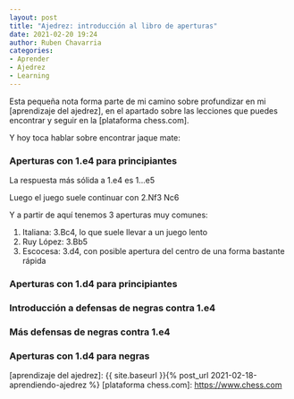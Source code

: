 ```yaml
---
layout: post
title: "Ajedrez: introducción al libro de aperturas"
date: 2021-02-20 19:24
author: Ruben Chavarria
categories: 
- Aprender
- Ajedrez
- Learning
---
```


Esta pequeña nota forma parte de mi camino sobre profundizar en mi
[aprendizaje del ajedrez], en el apartado sobre las lecciones que puedes
encontrar y seguir en la [plataforma chess.com].

Y hoy toca hablar sobre encontrar jaque mate:

<!-- more -->

### Aperturas con 1.e4 para principiantes

La respuesta más sólida a 1.e4 es 1...e5

Luego el juego suele continuar con 2.Nf3 Nc6

Y a partir de aquí tenemos 3 aperturas muy comunes:

1. Italiana: 3.Bc4, lo que suele llevar a un juego lento
2. Ruy López: 3.Bb5
3. Escocesa: 3.d4, con posible apertura del centro de una forma bastante rápida 

### Aperturas con 1.d4 para principiantes

### Introducción a defensas de negras contra 1.e4

### Más defensas de negras contra 1.e4

### Aperturas con 1.d4 para negras

[aprendizaje del ajedrez]: {{ site.baseurl }}{% post_url 2021-02-18-aprendiendo-ajedrez %}
[plataforma chess.com]: https://www.chess.com
